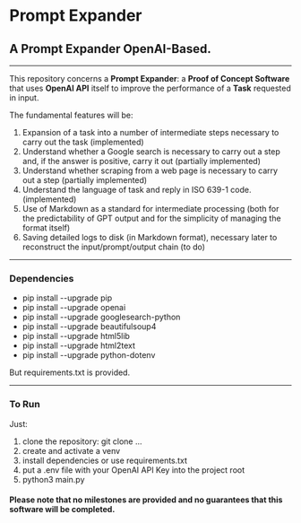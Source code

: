 # Prompt Expander

## A Prompt Expander OpenAI-Based.

---

This repository concerns a **Prompt Expander**: a **Proof of Concept Software** that uses **OpenAI API** itself to improve the performance of a **Task** requested in input.

The fundamental features will be:
1) Expansion of a task into a number of intermediate steps necessary to carry out the task (implemented)
2) Understand whether a Google search is necessary to carry out a step and, if the answer is positive, carry it out (partially implemented)
3) Understand whether scraping from a web page is necessary to carry out a step (partially implemented)
4) Understand the language of task and reply in ISO 639-1 code. (implemented)
5) Use of Markdown as a standard for intermediate processing (both for the predictability of GPT output and for the simplicity of managing the format itself)
6) Saving detailed logs to disk (in Markdown format), necessary later to reconstruct the input/prompt/output chain (to do)

---

### Dependencies
- pip install --upgrade pip
- pip install --upgrade openai
- pip install --upgrade googlesearch-python
- pip install --upgrade beautifulsoup4
- pip install --upgrade html5lib
- pip install --upgrade html2text
- pip install --upgrade python-dotenv

But requirements.txt is provided.

---

### To Run
Just:
1) clone the repository: git clone ...
2) create and activate a venv
3) install dependencies or use requirements.txt
4) put a .env file with your OpenAI API Key into the project root
5) python3 main.py


#### Please note that no milestones are provided and no guarantees that this software will be completed.
